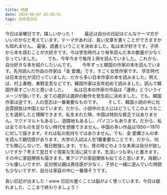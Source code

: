 ```yaml
---
title: 読書
date: 2024-06-07 20:38:51
tags: 日本語日記
---
```

今日は金曜日です。嬉しいかった！　　
最近は自分の日記はどんなテーマ方がいいのかなと考えています。テーマがあれば、長い文章を書くことができますかも知れません。
最後、読書ということを決めました。私は本が好きです。子供から本を読むことが大好きです。今は学生時代より毎年読んだ本の数量が少なくなっていました。　　
でも、今年今まで毎月１冊を読んでいました。これから、自分好きな本を紹介したいんです。　　
今年ずっと韓国の作家の本を読んでいます。先月読んだ作品の作家は「金 愛爛」です。すごく女性作家です。
学生時代は日本文化が流行っていました、だから多い日本作家の本を読みました。例えば、村上春樹、東野圭吾などです。韓国作家は去年初めて読みました。読んで韓国作家すごいだと思いました。　　
私は日本の作家の作品は「運命」とういうイメージが強いです。全ての選択は選択の動作を発生前に決めました。でも、韓国作家は逆です。人の意志は一番重要なものです。　　
そして、韓国小説の中に社会雰囲気は中国と似ています。だから、小説中の主人公はどうしてこのようなことを選択したと理解できます。私生まれた時、中国は特別な貧乏ではありません。マクドマルトもあるし、遊園地もあるし、パソコンもあります。だから、私は全てのものを足りない時代を想像できません。中国の多い作品は1950ー1970に対して描きます。それは私の気持ちではありません。でも、金 愛爛さんの本を読んで親切感があります。大学の入試は人生1番重要なことです、だから、何でも関心しないで、毎日勉強します。でも、夜の時どのような未来は自分が欲しいですか？考えて翌日すぐ現実な生活に戻ります。生活いつも辛いと書きます。　　
その中に家庭関係も描きます。東アジアの家庭関係も似てると思います。母親いつも優しいですが、反対側父親は責任感が少なく、子供と一緒に遊んでいた時間も少ないですが、自分は家庭の中に一番偉そうです。

長い日記が出ました！www
日記の書くことは脳がよく使っています。今日は疲れました、ここまで終わりましょう！